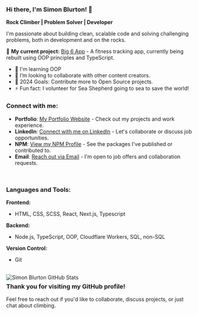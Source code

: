 ### Hi there, I'm Simon Blurton! 👋

**Rock Climber | Problem Solver | Developer**

I'm passionate about building clean, scalable code and solving challenging problems, both in development and on the rocks.

🧗 **My current project:** [Big 6 App](https://github.com/sjblurton/big-6-app) - A fitness tracking app, currently being rebuilt using OOP principles and TypeScript.

- 🌱 I'm learning OOP
- 👯 I’m looking to collaborate with other content creators.
- 🥅 2024 Goals: Contribute more to Open Source projects.
- ⚡ Fun fact: I volunteer for Sea Shepherd going to sea to save the world!

### Connect with me:

- **Portfolio**: [My Portfolio Website][website] - Check out my projects and work experience.
- **LinkedIn**: [Connect with me on LinkedIn][linkedin] - Let's collaborate or discuss job opportunities.
- **NPM**: [View my NPM Profile][npm] - See the packages I've published or contributed to.
- **Email**: [Reach out via Email](mailto:sblurton@hotmail.co.uk) - I'm open to job offers and collaboration requests.

<br />

### Languages and Tools:

**Frontend:**

- HTML, CSS, SCSS, React, Next.js, Typescript

**Backend:**

- Node.js, TypeScript, OOP, Cloudflare Workers, SQL, non-SQL

**Version Control:**

- Git

<br />
<img align="left" alt="Simon Blurton GitHub Stats" src="https://github-readme-stats.vercel.app/api?username=sjblurton&show_icons=true&hide_border=true&theme=dark" />

### Thank you for visiting my GitHub profile!

Feel free to reach out if you'd like to collaborate, discuss projects, or just chat about climbing.

[website]: https://simon-blurton.netlify.app/
[linkedin]: https://www.linkedin.com/in/simon-blurton/
[npm]: https://www.npmjs.com/~sjblurton

